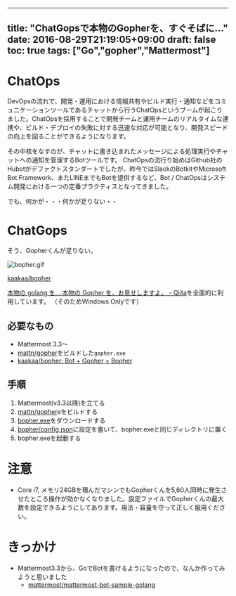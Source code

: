 
---
title: "ChatGopsで本物のGopherを、すぐそばに..."
date: 2016-08-29T21:19:05+09:00
draft: false
toc: true
tags: ["Go","gopher","Mattermost"]
---

# ChatOps

DevOpsの流れで、開発・運用における情報共有やビルド実行・通知などをコミュニケーションツールであるチャットから行うChatOpsというブームが起こりました。ChatOpsを採用することで開発チームと運用チームのリアルタイムな連携や、ビルド・デプロイの失敗に対する迅速な対応が可能となり、開発スピードの向上を図ることができるようになります。

その中核をなすのが、チャットに書き込まれたメッセージによる処理実行やチャットへの通知を管理するBotツールです。
ChatOpsの流行り始めはGithub社のHubotがデファクトスタンダートでしたが、昨今ではSlackのBotkitやMicrosoft Bot Framework、またLINEまでもBotを提供するなど、Bot / ChatOpsはシステム開発における一つの定番プラクティスとなってきました。

でも、何かが・・・何かが足りない・・

# ChatGops

そう、Gopherくんが足りない。

![bopher.gif](https://qiita-image-store.s3.amazonaws.com/0/9891/bf9f9fef-de6c-41e1-50c9-f76368da4e1b.gif)

[kaakaa/bopher](https://github.com/kaakaa/bopher)

[本物の golang を\.\.\. 本物の Gopher を、お見せしますよ。 \- Qiita](http://qiita.com/mattn/items/b7889e3c036b408ae8bd)を全面的に利用しています。
（そのためWindows Onlyです）

## 必要なもの

* Mattermost 3.3～
* [mattn/gopher](https://github.com/mattn/gopher)をビルドした`gopher.exe`
* [kaakaa/bopher: Bot \+ Gopher = Bopher](https://github.com/kaakaa/bopher)

## 手順

1. Mattermost(v3.3以降)を立てる
2. [mattn/gopher](https://github.com/mattn/gopher)eをビルドする
3. [bopher.exe](https://github.com/kaakaa/bopher/releases/tag/v0.0.1)をダウンロードする
4. [bopher/config\.json](https://github.com/kaakaa/bopher/blob/master/config.json)に設定を書いて、bopher.exeと同じディレクトリに置く
5. bopher.exeを起動する

# 注意

* Core i7, メモリ24GBを積んだマシンでもGopherくんを5,60人同時に発生させたところ操作が効かなくなりました。設定ファイルでGopherくんの最大数を設定できるようにしてあります。用法・容量を守って正しく服用ください。

# きっかけ

* Mattermost3.3から、GoでBotを書けるようになったので、なんか作ってみようと思いました
  * [mattermost/mattermost\-bot\-sample\-golang](https://github.com/mattermost/mattermost-bot-sample-golang)

